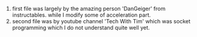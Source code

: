 1) first file was largely by the amazing person 'DanGeiger' from instructables. while I modify some of acceleration part. 
2) second file was by youtube channel 'Tech With Tim' which was socket programming which I do not understand quite well yet.
